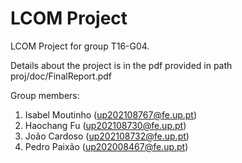 # LCOM Project

LCOM Project for group T16-G04.

Details about the project is in the pdf provided in path proj/doc/FinalReport.pdf

Group members:

1. Isabel Moutinho (up202108767@fe.up.pt)
2. Haochang Fu (up202108730@fe.up.pt)
3. João Cardoso (up202108732@fe.up.pt)
4. Pedro Paixão (up202008467@fe.up.pt)

